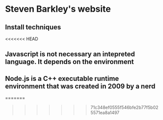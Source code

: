 # Steven Barkley's website

## Install techniques
<<<<<<< HEAD

## Javascript is not necessary an intepreted language. It depends on the environment

## Node.js is a C++ executable runtime environment that was created in 2009 by a nerd

=======
>>>>>>> 71c348ef0555f546bfe2b77f5b025571ea8a1497
